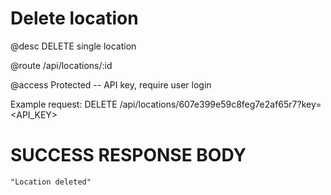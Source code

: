 # Delete location
@desc DELETE single location

@route /api/locations/:id

@access Protected -- API key, require user login

Example request: DELETE /api/locations/607e399e59c8feg7e2af65r7?key=<API_KEY>

# SUCCESS RESPONSE BODY
```
"Location deleted"
```

